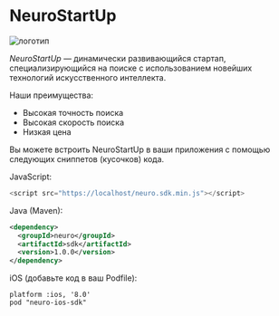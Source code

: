 # NeuroStartUp

![логотип](https://camo.githubusercontent.com/c6727c717cad1e4820481abb87524f90782445c5/68747470733a2f2f692e696d6775722e636f6d2f495a4f525769492e706e67)

*NeuroStartUp* — динамически развивающийся стартап, специализирующийся на поиске с использованием новейших технологий искусственного интеллекта.

Наши преимущества:
* Высокая точность поиска
* Высокая скорость поиска
* Низкая цена

Вы можете встроить NeuroStartUp в ваши приложения с помощью следующих сниппетов (кусочков) кода.

JavaScript:

```javascript
<script src="https://localhost/neuro.sdk.min.js"></script> 
```

Java (Maven):

``` xml 
<dependency>
  <groupId>neuro</groupId>
  <artifactId>sdk</artifactId>
  <version>1.0.0</version>
</dependency> 
```
iOS (добавьте код в ваш Podfile):

```
platform :ios, '8.0'
pod "neuro-ios-sdk"
```